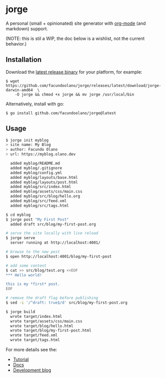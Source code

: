 # jorge
A personal (small + opinionated) site generator with [org-mode](https://orgmode.org/) (and markdown) support.

(NOTE: this is stil a WIP, the doc below is a wishlist, not the current behavior.)

## Installation
Download the [latest release binary](https://github.com/facundoolano/jorge/releases/latest) for your platform, for example:

    $ wget https://github.com/facundoolano/jorge/releases/latest/download/jorge-darwin-amd64  \
        -O jorge && chmod +x jorge && mv jorge /usr/local/bin

Alternatively, install with go:

    $ go install github.com/facundoolano/jorge@latest

## Usage

```bash
$ jorge init myblog
> site name: My Blog
> author: Facundo Olano
> url: https://myblog.olano.dev

  added myblog/README.md
  added myblog/.gitignore
  added myblog/config.yml
  added myblog/layouts/base.html
  added myblog/layouts/post.html
  added myblog/src/index.html
  added myblog/assets/css/main.css
  added myblog/src/blog/hello.org
  added myblog/src/feed.xml
  added myblog/src/tags.html

$ cd myblog
$ jorge post "My First Post"
  added draft src/blog/my-first-post.org

# serve the site locally with live reload
$ jorge serve
  server running at http://localhost:4001/

# browse to the new post
$ open http://localhost:4001/blog/my-first-post

# add some content
$ cat >> src/blog/test.org <<EOF
*** Hello world!

this is my *first* post.
EOF

# remove the draft flag before publishing
$ sed -i '/^draft: true$/d' src/blog/my-first-post.org

$ jorge build
  wrote target/index.html
  wrote target/assets/css/main.css
  wrote target/blog/hello.html
  wrote target/blog/my-first-post.html
  wrote target/feed.xml
  wrote target/tags.html
```

For more details see the:

  - [Tutorial](https://jorge.olano.dev#tutorial)
  - [Docs](https://jorge.olano.dev#docs)
  - [Development blog](https://jorge.olano.dev#blog)
